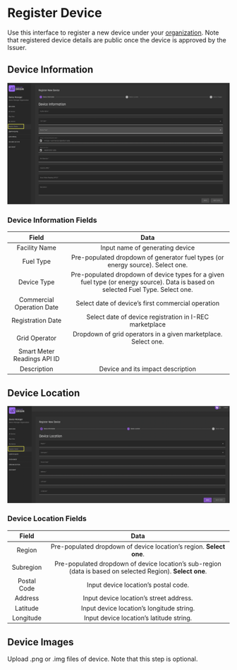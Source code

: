 # Register Device  

Use this interface to register a new device under your [organization](../user-guide-reg-onboarding.md#organizations). Note that registered device details are public once the device is approved by the Issuer.

## Device Information

![My Devices](../images/deviceMgmtImages/DeviceInformation.png)

### Device Information Fields

|            Field            |                                              Data                                             |
|:---------------------------:|:---------------------------------------------------------------------------------------------:|
| Facility Name               | Input name of generating device                                                               |
| Fuel Type                   | Pre-populated dropdown of generator fuel types (or energy source). Select one.                |
| Device Type                 | Pre-populated dropdown of device types for a given fuel type (or energy source). Data is based on selected Fuel Type. Select one.  |
| Commercial Operation Date   | Select date of device’s first commercial operation                                            |
| Registration Date           | Select date of device registration in I-REC marketplace                   |
| Grid Operator               | Dropdown of grid operators in a given marketplace. Select one.                                |
| Smart Meter Readings API ID |                                                                                               |
| Description                 | Device and its impact description                                                             |

## Device Location

![Device Location Fields](../images/deviceMgmtImages/DeviceLocation.png)

### Device Location Fields

|    Field    |                                 Data                                |
|:-----------:|:-------------------------------------------------------------------:|
| Region      | Pre-populated dropdown of device location’s region. <b>Select one</b>.     |
| Subregion   | Pre-populated dropdown of device location’s sub-region (data is based on selected Region). <b>Select one</b>. |
| Postal Code | Input device location’s postal code.                                |
| Address     | Input device location’s street address.                             |
| Latitude    | Input device location’s longitude string.                           |
| Longitude   | Input device location’s latitude string.                            |

## Device Images

Upload .png or .img files of device. Note that this step is optional. 
